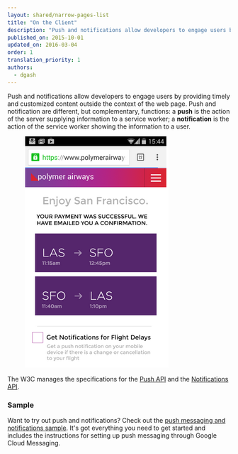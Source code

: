 ```yaml
---
layout: shared/narrow-pages-list
title: "On the Client"
description: "Push and notifications allow developers to engage users by providing timely and customized content outside the context of the web page. Push and notification are different, but complementary, functions: a <b>push</b> is the action of the server supplying information to a service worker; a <b>notification</b> is the action of the service worker showing the information to a user."
published_on: 2015-10-01
updated_on: 2016-03-04
order: 1
translation_priority: 1
authors:
  - dgash
---
```


<div class="mdl-grid">
  <div class="mdl-cell mdl-cell--8-col">
<p class="intro">
  Push and notifications allow developers to engage users by providing timely and customized content outside the context of the web page. Push and notification are different, but complementary, functions: a <b>push</b> is the action of the server supplying information to a service worker; a <b>notification</b> is the action of the service worker showing the information to a user.
</p>
  </div>
  <figure class="mdl-cell mdl-cell--4-col">
    <img src="images/airline-prompt.png" alt="An example of a notification."> 
  </figure>
</div>


The W3C manages the specifications for the [Push API](http://www.w3.org/TR/push-api/)
and the [Notifications API](https://dvcs.w3.org/hg/notifications/raw-file/tip/Overview.html).

### Sample

Want to try out push and notifications? Check out the 
[push messaging and notifications sample](https://github.com/GoogleChrome/samples/tree/gh-pages/push-messaging-and-notifications). It's got everything you need to get started and includes the instructions
for setting up push messaging through Google Cloud Messaging.